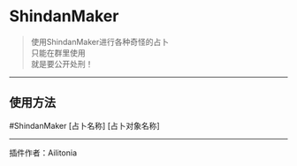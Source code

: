 # ShindanMaker
> 使用ShindanMaker进行各种奇怪的占卜<br/>
> 只能在群里使用<br/>
> 就是要公开处刑！<br/>
---
## 使用方法
\#ShindanMaker [占卜名称] [占卜对象名称]

---
插件作者：Ailitonia